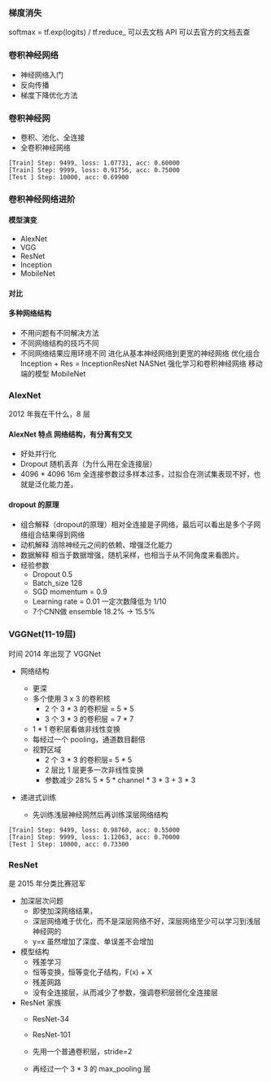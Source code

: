 ### 梯度消失
softmax = tf.exp(logits) / tf.reduce_
可以去文档 API 可以去官方的文档去查

### 卷积神经网络
- 神经网络入门
- 反向传播
- 梯度下降优化方法
### 卷积神经网
- 卷积、池化、全连接
- 全卷积神经网络
```
[Train] Step: 9499, loss: 1.07731, acc: 0.60000
[Train] Step: 9999, loss: 0.91756, acc: 0.75000
[Test ] Step: 10000, acc: 0.69900
```
### 卷积神经网络进阶
#### 模型演变
- AlexNet
- VGG
- ResNet
- Inception
- MobileNet
#### 对比
#### 多种网络结构
- 不用问题有不同解决方法
- 不同网络结构的技巧不同
- 不同网络结果应用环境不同
进化从基本神经网络到更宽的神经网络
优化组合 Inception + Res = InceptionResNet
NASNet 强化学习和卷积神经网络
移动端的模型 MobileNet
### AlexNet


2012 年我在干什么，8 层
#### AlexNet 特点 网络结构，有分离有交叉
- 好处并行化
- Dropout 随机丢弃（为什么用在全连接层）
- 4096 * 4096 16m 全连接参数过多样本过多，过拟合在测试集表现不好，也就是泛化能力差。
#### dropout 的原理
- 组合解释（dropout的原理）相对全连接是子网络，最后可以看出是多个子网络组合结果得到网络
- 动机解释 消除神经元之间的依赖、增强泛化能力
- 数据解释 相当于数据增强，随机采样，也相当于从不同角度来看图片。
- 经验参数
    - Dropout 0.5
    - Batch_size 128
    - SGD momentum = 0.9
    - Learning rate = 0.01 一定次数降低为 1/10
    - 7个CNN做 ensemble 18.2% -> 15.5%

### VGGNet(11-19层)
时间 2014 年出现了 VGGNet
- 网络结构
    - 更深
    - 多个使用 3 x 3 的卷积核
        - 2 个 3 * 3 的卷积层 = 5 * 5 
        - 3 个 3 * 3 的卷积层 = 7 * 7 
    - 1 * 1 卷积层看做非线性变换
    - 每经过一个 pooling，通道数目翻倍
    - 视野区域
        - 2 个 3 * 3 的卷积层= 5 * 5 
        - 2 层比 1 层更多一次非线性变换
        - 参数减少 28% 5 * 5 * channel * 3 * 3 + 3 * 3

- 递进式训练
    - 先训练浅层神经网然后再训练深层网络结构
```
[Train] Step: 9499, loss: 0.98760, acc: 0.55000
[Train] Step: 9999, loss: 1.12063, acc: 0.70000
[Test ] Step: 10000, acc: 0.73300
```
### ResNet 
是 2015 年分类比赛冠军
- 加深层次问题
    - 即使加深网络结果，
    - 深层网络难于优化，而不是深层网络不好，深层网络至少可以学习到浅层神经网的
    - y=x 虽然增加了深度、单误差不会增加
- 模型结构
    - 残差学习
    - 恒等变换，恒等变化子结构，F(x) + X
    - 残差网路
    - 没有全连接层，从而减少了参数，强调卷积层弱化全连接层
- ResNet 家族    
    - ResNet-34 
    - ResNet-101

    - 先用一个普通卷积层，stride=2
    - 再经过一个 3 * 3 的 max_pooling 层

